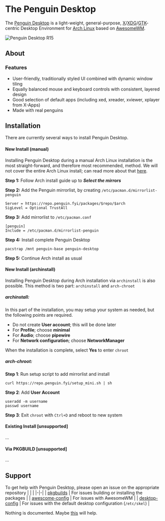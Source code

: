 ﻿# The Penguin Desktop

The [Penguin Desktop](https://penguin.fyi) is a light-weight, general-purpose, [X](https://x.org)/[XDG](https://www.freedesktop.org/wiki/Specifications/)/[GTK](https://gtk.org/)-centric  Desktop Environment for [Arch Linux](https://archlinux.org) based on [AwesomeWM](https://awesomewm.org).
 
![Penguin Desktop R15](https://github.com/penguin-fyi/.github/profile/penguin-desktop-15.png) 

## About



### Features

* User-friendly, traditionally styled UI combined with dynamic window tiling
* Equally balanced mouse and keyboard controls with consistent, layered design
* Good selection of default apps (including xed, xreader, xviewer, xplayer from X-Apps)
* Made with real penguins

## Installation
There are currently several ways to install Penguin Desktop.

#### New Install (manual)
Installing Penguin Desktop during a manual Arch Linux installation is the most straight-forward, and therefore most recommended, method. We will not cover the entire Arch Linux install; can read more about that [here](https://wiki.archlinux.org/title/Installation_guide).

**Step 1:** Follow Arch install guide up to ***Select the mirrors***

**Step 2:**  Add the Penguin mirrorlist, by creating `/etc/pacman.d/mirrorlist-penguin`

    Server = https://repo.penguin.fyi/packages/$repo/$arch
    SigLevel = Optional TrustAll

**Step 3:** Add mirrorlist to `/etc/pacman.conf`

    [penguin]
    Include = /etc/pacman.d/mirrorlist-penguin

**Step 4:** Install complete Penguin Desktop

    pacstrap /mnt penguin-base penguin-desktop

**Step 5:** Continue Arch install as usual

#### New Install (archinstall)
Installing Penguin Desktop during Arch installation via `archinstall` is also possible. This method is two part: `archinstall` and `arch-chroot`

##### archinstall:
In this part of the installation, you may setup your system as needed, but the following points are required.

* Do not create **User account**; this will be done later
* For **Profile**; choose **minimal**
* For **Audio**; choose **pipewire**
* For **Network configuration**; choose **NetworkManager**

When the installation is complete, select **Yes** to enter `chroot`

##### arch-chroot:
**Step 1**: Run setup script to add mirrorlist and install 

    curl https://repo.penguin.fyi/setup_mini.sh | sh

**Step 2**: Add **User Account**
	    
	useradd -m username
	passwd username

**Step 3**: Exit `chroot` with `Ctrl+D` and reboot to new system

#### Existing Install [unsupported]

...

#### Via PKGBUILD [unsupported]

...

## Support

To get help with Penguin Desktop, please open an issue on the appropriate repository
| | |
|-|-|
| [pkgbuilds](https://github.com/penguin-fyi/pkgbuilds/issues) | For issues building or installing the packages |
| [awescome-config](https://github.com/penguin-fyi/awesome-config/issues) | For issues with AwesomeWM |
| [desktop-config](https://github.com/penguin-fyi/awesome-config/issues) | For issues with the default desktop configuration (`/etc/skel`) |

Nothing is documented. Maybe [this](https://wiki.archlinux.org/) will help.

